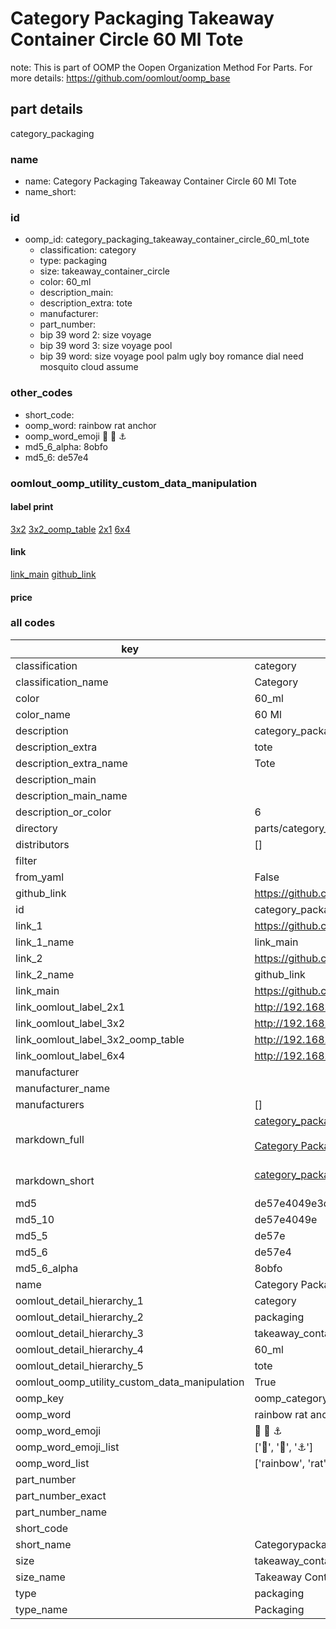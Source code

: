 # Category Packaging Takeaway Container Circle 60 Ml Tote  

note: This is part of OOMP the Oopen Organization Method For Parts. For more details: https://github.com/oomlout/oomp_base

##  part details



category_packaging

### name
* name: Category Packaging Takeaway Container Circle 60 Ml Tote
* name_short: 
### id
* oomp_id: category_packaging_takeaway_container_circle_60_ml_tote
  * classification: category
  * type: packaging
  * size: takeaway_container_circle
  * color: 60_ml
  * description_main: 
  * description_extra: tote
  * manufacturer: 
  * part_number: 
  * bip 39 word 2: size voyage
  * bip 39 word 3: size voyage pool
  * bip 39 word: size voyage pool palm ugly boy romance dial need mosquito cloud assume

### other_codes
* short_code: 
* oomp_word: rainbow rat anchor
* oomp_word_emoji :rainbow: :rat: :anchor:
* md5_6_alpha: 8obfo
* md5_6: de57e4






### oomlout_oomp_utility_custom_data_manipulation
#### label print
[3x2](http://192.168.1.245:1112/?label=oomp%208obfo)
[3x2_oomp_table](http://192.168.1.107:1112/?label=oomp%208obfo)
[2x1](http://192.168.1.242:1112/?label=oomp%208obfo)
[6x4](http://192.168.1.55:1112/?label=oomp%208obfo)    

#### link

[link_main](https://github.com/oomlout/oomlout_oomp_current_version_messy/tree/main/parts/category_packaging_takeaway_container_circle_60_ml_tote) [github_link](https://github.com/oomlout/oomlout_oomp_part_src/tree/main/parts/category_packaging_takeaway_container_circle_60_ml_tote)                             

#### price







### all codes 
| key | value |  
| --- | --- |  
| classification | category |  
| classification_name | Category |  
| color | 60_ml |  
| color_name | 60 Ml |  
| description | category_packaging |  
| description_extra | tote |  
| description_extra_name | Tote |  
| description_main |  |  
| description_main_name |  |  
| description_or_color | 6  |  
| directory | parts/category_packaging_takeaway_container_circle_60_ml_tote |  
| distributors | [] |  
| filter |  |  
| from_yaml | False |  
| github_link | https://github.com/oomlout/oomlout_oomp_part_src/tree/main/parts/category_packaging_takeaway_container_circle_60_ml_tote |  
| id | category_packaging_takeaway_container_circle_60_ml_tote |  
| link_1 | https://github.com/oomlout/oomlout_oomp_current_version_messy/tree/main/parts/category_packaging_takeaway_container_circle_60_ml_tote |  
| link_1_name | link_main |  
| link_2 | https://github.com/oomlout/oomlout_oomp_part_src/tree/main/parts/category_packaging_takeaway_container_circle_60_ml_tote |  
| link_2_name | github_link |  
| link_main | https://github.com/oomlout/oomlout_oomp_current_version_messy/tree/main/parts/category_packaging_takeaway_container_circle_60_ml_tote |  
| link_oomlout_label_2x1 | http://192.168.1.242:1112/?label=oomp%208obfo |  
| link_oomlout_label_3x2 | http://192.168.1.245:1112/?label=oomp%208obfo |  
| link_oomlout_label_3x2_oomp_table | http://192.168.1.107:1112/?label=oomp%208obfo |  
| link_oomlout_label_6x4 | http://192.168.1.55:1112/?label=oomp%208obfo |  
| manufacturer |  |  
| manufacturer_name |  |  
| manufacturers | [] |  
| markdown_full | [category_packaging_takeaway_container_circle_60_ml_tote](https://github.com/oomlout/oomlout_oomp_current_version_messy/tree/main/parts/category_packaging_takeaway_container_circle_60_ml_tote)<br>[](https://github.com/oomlout/oomlout_oomp_current_version_messy/tree/main/parts/category_packaging_takeaway_container_circle_60_ml_tote)<br>[Category Packaging Takeaway Container Circle 60 Ml Tote](https://github.com/oomlout/oomlout_oomp_current_version_messy/tree/main/parts/category_packaging_takeaway_container_circle_60_ml_tote)<br><br> |  
| markdown_short | [category_packaging_takeaway_container_circle_60_ml_tote](https://github.com/oomlout/oomlout_oomp_current_version_messy/tree/main/parts/category_packaging_takeaway_container_circle_60_ml_tote)<br><br> |  
| md5 | de57e4049e3d17706af609f5503d864f |  
| md5_10 | de57e4049e |  
| md5_5 | de57e |  
| md5_6 | de57e4 |  
| md5_6_alpha | 8obfo |  
| name | Category Packaging Takeaway Container Circle 60 Ml Tote |  
| oomlout_detail_hierarchy_1 | category |  
| oomlout_detail_hierarchy_2 | packaging |  
| oomlout_detail_hierarchy_3 | takeaway_container_circle |  
| oomlout_detail_hierarchy_4 | 60_ml |  
| oomlout_detail_hierarchy_5 | tote |  
| oomlout_oomp_utility_custom_data_manipulation | True |  
| oomp_key | oomp_category_packaging_takeaway_container_circle_60_ml_tote |  
| oomp_word | rainbow rat anchor |  
| oomp_word_emoji | :rainbow: :rat: :anchor: |  
| oomp_word_emoji_list | [':rainbow:', ':rat:', ':anchor:'] |  
| oomp_word_list | ['rainbow', 'rat', 'anchor'] |  
| part_number |  |  
| part_number_exact |  |  
| part_number_name |  |  
| short_code |  |  
| short_name | Categorypackaging |  
| size | takeaway_container_circle |  
| size_name | Takeaway Container Circle |  
| type | packaging |  
| type_name | Packaging |  
